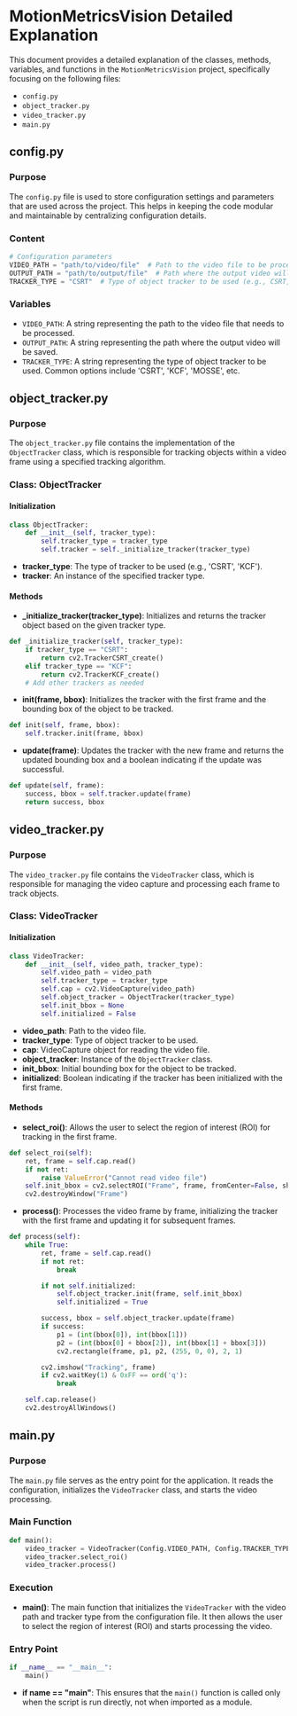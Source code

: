 # MotionMetricsVision Detailed Explanation

This document provides a detailed explanation of the classes, methods, variables, and functions in the `MotionMetricsVision` project, specifically focusing on the following files:

- `config.py`
- `object_tracker.py`
- `video_tracker.py`
- `main.py`

## config.py

### Purpose

The `config.py` file is used to store configuration settings and parameters that are used across the project. This helps in keeping the code modular and maintainable by centralizing configuration details.

### Content

```python
# Configuration parameters
VIDEO_PATH = "path/to/video/file"  # Path to the video file to be processed
OUTPUT_PATH = "path/to/output/file"  # Path where the output video will be saved
TRACKER_TYPE = "CSRT"  # Type of object tracker to be used (e.g., CSRT, KCF, MOSSE, etc.)
```

### Variables

- `VIDEO_PATH`: A string representing the path to the video file that needs to be processed.
- `OUTPUT_PATH`: A string representing the path where the output video will be saved.
- `TRACKER_TYPE`: A string representing the type of object tracker to be used. Common options include 'CSRT', 'KCF', 'MOSSE', etc.

## object_tracker.py

### Purpose

The `object_tracker.py` file contains the implementation of the `ObjectTracker` class, which is responsible for tracking objects within a video frame using a specified tracking algorithm.

### Class: ObjectTracker

#### Initialization

```python
class ObjectTracker:
    def __init__(self, tracker_type):
        self.tracker_type = tracker_type
        self.tracker = self._initialize_tracker(tracker_type)
```

- **tracker_type**: The type of tracker to be used (e.g., 'CSRT', 'KCF').
- **tracker**: An instance of the specified tracker type.

#### Methods

- **_initialize_tracker(tracker_type)**: Initializes and returns the tracker object based on the given tracker type.

```python
def _initialize_tracker(self, tracker_type):
    if tracker_type == "CSRT":
        return cv2.TrackerCSRT_create()
    elif tracker_type == "KCF":
        return cv2.TrackerKCF_create()
    # Add other trackers as needed
```

- **init(frame, bbox)**: Initializes the tracker with the first frame and the bounding box of the object to be tracked.

```python
def init(self, frame, bbox):
    self.tracker.init(frame, bbox)
```

- **update(frame)**: Updates the tracker with the new frame and returns the updated bounding box and a boolean indicating if the update was successful.

```python
def update(self, frame):
    success, bbox = self.tracker.update(frame)
    return success, bbox
```

## video_tracker.py

### Purpose

The `video_tracker.py` file contains the `VideoTracker` class, which is responsible for managing the video capture and processing each frame to track objects.

### Class: VideoTracker

#### Initialization

```python
class VideoTracker:
    def __init__(self, video_path, tracker_type):
        self.video_path = video_path
        self.tracker_type = tracker_type
        self.cap = cv2.VideoCapture(video_path)
        self.object_tracker = ObjectTracker(tracker_type)
        self.init_bbox = None
        self.initialized = False
```

- **video_path**: Path to the video file.
- **tracker_type**: Type of object tracker to be used.
- **cap**: VideoCapture object for reading the video file.
- **object_tracker**: Instance of the `ObjectTracker` class.
- **init_bbox**: Initial bounding box for the object to be tracked.
- **initialized**: Boolean indicating if the tracker has been initialized with the first frame.

#### Methods

- **select_roi()**: Allows the user to select the region of interest (ROI) for tracking in the first frame.

```python
def select_roi(self):
    ret, frame = self.cap.read()
    if not ret:
        raise ValueError("Cannot read video file")
    self.init_bbox = cv2.selectROI("Frame", frame, fromCenter=False, showCrosshair=True)
    cv2.destroyWindow("Frame")
```

- **process()**: Processes the video frame by frame, initializing the tracker with the first frame and updating it for subsequent frames.

```python
def process(self):
    while True:
        ret, frame = self.cap.read()
        if not ret:
            break

        if not self.initialized:
            self.object_tracker.init(frame, self.init_bbox)
            self.initialized = True

        success, bbox = self.object_tracker.update(frame)
        if success:
            p1 = (int(bbox[0]), int(bbox[1]))
            p2 = (int(bbox[0] + bbox[2]), int(bbox[1] + bbox[3]))
            cv2.rectangle(frame, p1, p2, (255, 0, 0), 2, 1)

        cv2.imshow("Tracking", frame)
        if cv2.waitKey(1) & 0xFF == ord('q'):
            break

    self.cap.release()
    cv2.destroyAllWindows()
```

## main.py

### Purpose

The `main.py` file serves as the entry point for the application. It reads the configuration, initializes the `VideoTracker` class, and starts the video processing.

### Main Function

```python
def main():
    video_tracker = VideoTracker(Config.VIDEO_PATH, Config.TRACKER_TYPE)
    video_tracker.select_roi()
    video_tracker.process()
```

### Execution

- **main()**: The main function that initializes the `VideoTracker` with the video path and tracker type from the configuration file. It then allows the user to select the region of interest (ROI) and starts processing the video.

### Entry Point

```python
if __name__ == "__main__":
    main()
```

- **if __name__ == "__main__"**: This ensures that the `main()` function is called only when the script is run directly, not when imported as a module.



